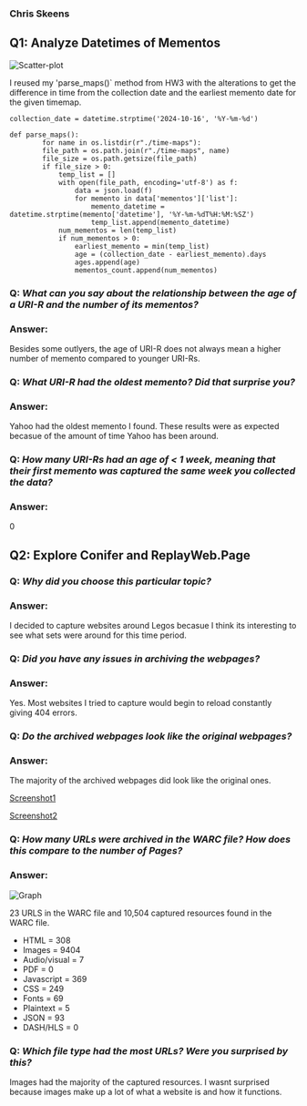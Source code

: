 ### Chris Skeens


## Q1: Analyze Datetimes of Mementos

![Scatter-plot](https://github.com/odu-cs432-websci/fall24-cskee004/raw/main/HW4/HW4/Q1/scatter-plot.png)

I reused my 'parse_maps()` method from HW3 with the alterations to get the difference in time from the collection date and the earliest memento date for the given timemap.
```
collection_date = datetime.strptime('2024-10-16', '%Y-%m-%d')

def parse_maps():
        for name in os.listdir(r"./time-maps"):
        file_path = os.path.join(r"./time-maps", name)
        file_size = os.path.getsize(file_path)
        if file_size > 0:
            temp_list = []
            with open(file_path, encoding='utf-8') as f:
                data = json.load(f)
                for memento in data['mementos']['list']:
                    memento_datetime = datetime.strptime(memento['datetime'], '%Y-%m-%dT%H:%M:%SZ')
                    temp_list.append(memento_datetime)       
            num_mementos = len(temp_list)
            if num_mementos > 0:
                earliest_memento = min(temp_list)
                age = (collection_date - earliest_memento).days
                ages.append(age)
                mementos_count.append(num_mementos)
```

### Q: *What can you say about the relationship between the age of a URI-R and the number of its mementos?*
### Answer:
Besides some outlyers, the age of URI-R does not always mean a higher number of memento compared to younger URI-Rs.  

### Q: *What URI-R had the oldest memento? Did that surprise you?*
### Answer:
Yahoo had the oldest memento I found. These results were as expected becasue of the amount of time Yahoo has been around.

### Q: *How many URI-Rs had an age of < 1 week, meaning that their first memento was captured the same week you collected the data?*
### Answer:
0

## Q2: Explore Conifer and ReplayWeb.Page

### Q: *Why did you choose this particular topic?*
### Answer: 
I decided to capture websites around Legos becasue I think its interesting to see what sets were around for this time period. 

### Q: *Did you have any issues in archiving the webpages?*
### Answer: 
Yes. Most websites I tried to capture would begin to reload constantly giving 404 errors.

### Q: *Do the archived webpages look like the original webpages?*
### Answer:
The majority of the archived webpages did look like the original ones.

[Screenshot1](https://github.com/odu-cs432-websci/fall24-cskee004/raw/main/HW4/HW4/Q2/ss1.pdf)

[Screenshot2](https://github.com/odu-cs432-websci/fall24-cskee004/raw/main/HW4/HW4/Q2/ss2.pdf)

### Q: *How many URLs were archived in the WARC file? How does this compare to the number of Pages?* 
### Answer: 

![Graph](https://github.com/odu-cs432-websci/fall24-cskee004/raw/main/HW4/HW4/Q2/bar-chart.png)

23 URLS in the WARC file and 10,504 captured resources found in the WARC file.

- HTML = 308
- Images = 9404
- Audio/visual = 7
- PDF = 0
- Javascript = 369
- CSS = 249 
- Fonts = 69
- Plaintext = 5
- JSON = 93
- DASH/HLS = 0

### Q: *Which file type had the most URLs? Were you surprised by this?*
Images had the majority of the captured resources. I wasnt surprised because images make up a lot of what a website is and how it functions.
